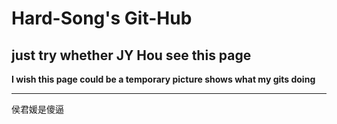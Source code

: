 # Hard-Song's Git-Hub

## just try whether JY Hou see this page

**I wish this page could be a temporary picture shows what my gits doing**

---

侯君媛是傻逼
